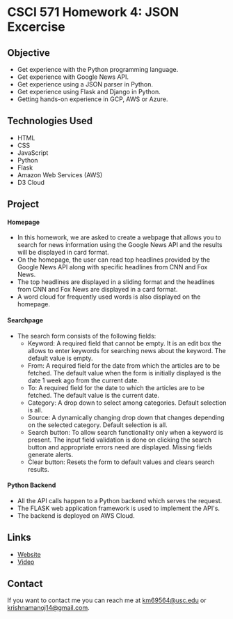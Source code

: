 # CSCI 571 Homework 4: JSON Excercise

## Objective
* Get experience with the Python programming language.
* Get experience with Google News API.
* Get experience using a JSON parser in Python.
* Get experience using Flask and Django in Python.
* Getting hands-on experience in GCP, AWS or Azure.

## Technologies Used
* HTML
* CSS
* JavaScript
* Python
* Flask
* Amazon Web Services (AWS)
* D3 Cloud

## Project
#### Homepage
* In this homework, we are asked to create a webpage that allows you to search for news information using the Google News API and the results will be displayed in card format.
* On the homepage, the user can read top headlines provided by the Google News API along with specific headlines from CNN and Fox News. 
* The top headlines are displayed in a sliding format and the  headlines from CNN and Fox News are displayed in a card format. 
* A word cloud for frequently used words is also displayed on the homepage.
#### Searchpage
* The search form consists of the following fields:
	- Keyword: A required field that cannot be empty. It is an edit box the allows to enter keywords for searching news about the keyword. The default value is empty.
	- From: A required field for the date from which the articles are to be fetched. The default value when the form is initially displayed is the date 1 week ago from the current date.
	-  To: A required field for the date to which the articles are to be fetched. The default value is the current date.
	- Category: A drop down to select among categories. Default selection is all.
	- Source: A dynamically changing drop down that changes depending on the selected category. Default selection is all.
	- Search button: To allow search functionality only when a keyword is present. The input field validation is done on clicking the search button and appropriate errors need are displayed. Missing fields generate alerts.
	- Clear button: Resets the form to default values and clears search results.
#### Python Backend
* All the API calls happen to a Python backend which serves the request.
* The FLASK web application framework is used to implement the API's.
* The backend is deployed on AWS Cloud.

## Links
* [Website](http://csci571-km69564-python.us-east-1.elasticbeanstalk.com/)
* [Video](https://www.youtube.com/watch?v=FbRsiKZN7Nk)

## Contact
If you want to contact me you can reach me at <km69564@usc.edu> or <krishnamanoj14@gmail.com>.